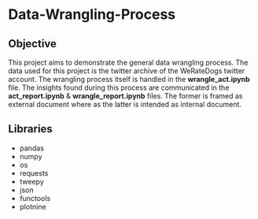 # Data-Wrangling-Process

## Objective
This project aims to demonstrate the general data wrangling process. The data used for this project is the twitter archive of the WeRateDogs twitter account. The wrangling process itself is handled in the **wrangle_act.ipynb** file. The insights found during this process are communicated in the **act_report.ipynb** & **wrangle_report.ipynb** files. The former is framed as external document where as the latter is intended as internal document.

## Libraries
- pandas
- numpy
- os
- requests
- tweepy
- json
- functools
- plotnine

